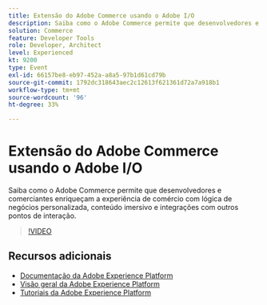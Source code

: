 ```yaml
---
title: Extensão do Adobe Commerce usando o Adobe I/O
description: Saiba como o Adobe Commerce permite que desenvolvedores e comerciantes enriqueçam a experiência de comércio com lógica de negócios personalizada, conteúdo imersivo e integrações com outros pontos de interação.
solution: Commerce
feature: Developer Tools
role: Developer, Architect
level: Experienced
kt: 9200
type: Event
exl-id: 66157be8-eb97-452a-a8a5-97b1d61cd79b
source-git-commit: 1792dc318643aec2c12613f621361d72a7a918b1
workflow-type: tm+mt
source-wordcount: '96'
ht-degree: 33%

---
```


# Extensão do Adobe Commerce usando o Adobe I/O

Saiba como o Adobe Commerce permite que desenvolvedores e comerciantes enriqueçam a experiência de comércio com lógica de negócios personalizada, conteúdo imersivo e integrações com outros pontos de interação.

>[!VIDEO](https://video.tv.adobe.com/v/337727/?quality=12&learn=on&hidetitle=true)

## Recursos adicionais

- [Documentação da Adobe Experience Platform](https://experienceleague.adobe.com/docs/experience-platform.html?lang=pt-BR)
- [Visão geral da Adobe Experience Platform](https://experienceleague.adobe.com/docs/experience-platform/landing/home.html?lang=pt-BR)
- [Tutoriais da Adobe Experience Platform](https://experienceleague.adobe.com/docs/platform-learn/tutorials/overview.html?lang=pt-BR)
